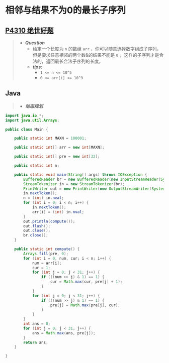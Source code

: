 # 相邻与结果不为0的最长子序列

## [P4310 绝世好题](https://www.luogu.com.cn/problem/P4310)

> - ***Question***
>   - 给定一个长度为 `n` 的数组 `arr` ，你可以随意选择数字组成子序列，但是要求任意相邻的两个数&的结果不能是 `0` ，这样的子序列才是合法的，返回最长合法子序列的长度。
>   - ***tips:***
>     - `1 <= n <= 10^5`
>     - `0 <= arr[i] <= 10^9`

## Java

> - ***动态规划***

```java
import java.io.*;
import java.util.Arrays;

public class Main {

    public static int MAXN = 100001;

    public static int[] arr = new int[MAXN];

    public static int[] pre = new int[32];

    public static int n;

    public static void main(String[] args) throws IOException {
        BufferedReader br = new BufferedReader(new InputStreamReader(System.in));
        StreamTokenizer in = new StreamTokenizer(br);
        PrintWriter out = new PrintWriter(new OutputStreamWriter(System.out));
        in.nextToken();
        n = (int) in.nval;
        for (int i = 0; i < n; i++) {
            in.nextToken();
            arr[i] = (int) in.nval;
        }
        out.println(compute());
        out.flush();
        out.close();
        br.close();
    }

    public static int compute() {
        Arrays.fill(pre, 0);
        for (int i = 0, num, cur; i < n; i++) {
            num = arr[i];
            cur = 1;
            for (int j = 0; j < 31; j++) {
                if (((num >> j) & 1) == 1) {
                    cur = Math.max(cur, pre[j] + 1);
                }
            }
            for (int j = 0; j < 31; j++) {
                if (((num >> j) & 1) == 1) {
                    pre[j] = Math.max(pre[j], cur);
                }
            }
        }
        int ans = 0;
        for (int j = 0; j < 31; j++) {
            ans = Math.max(ans, pre[j]);
        }
        return ans;
    }

}
```
